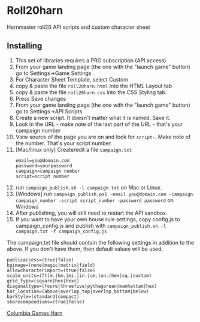 # Roll20harn
Harnmaster roll20 API scripts and custom character sheet

## Installing
1. This set of libraries requires a PRO subscription (API access)
1. From your game landing page (the one with the "launch game" button) 
   go to Settings->Game Settings
1. For Character Sheet Template, select Custom
1. copy & paste the file ``roll20harn.html`` into the HTML Layout tab
1. copy & paste the file ``roll20harn.css`` into the CSS Styling tab.
1. Press Save changes
1. From your game landing page (the one with the "launch game" button) 
   go to Settings->API Scripts
1. Create a new script. It doesn't matter what it is named. Save it.
1. Look in the URL - make note of the last part of the URL - that's 
   your campaign number
1. View source of the page you are on and look for ```script-```. Make
   note of the number. That's your script number.
1. [Mac/linux only] Create/edit a file ```campaign.txt```
    ```
    email=you@domain.com
    password=yourpassword
    campaign=campaign number
    script=script number
    ```
1. run ```campaign_publish.sh -l campaign.txt``` on Mac or Linux.
1. \[Windows] run ```campaign_publish.ps1 -email you@domain.com -campaign campaign_number -script script_number -password password``` on Windows
1. After publishing, you will still need to restart the API sandbox.
1. If you want to have your own house rule settings, copy config.js to campaign_config.js and publish with
   ```campaign_publish.sh -l campaign.txt -f campaign_config.js```

The campaign.txt file should contain the following settings in addition to the above.
If you don't have them, then default values will be used.
```
publicaccess=(true|false)
bgimage=(none|magic|matrix|field)
allowcharacterimport=(true|false)
scale_units=(ft|m.|km.|mi.|in.|cm.|un.|hex|sq.|custom)
grid_type=(square|hex|hexr)
diagonaltype=(foure|threefive|pythagorean|manhattan|hex)
bar_location=(above|overlap_top|overlap_bottom|below)
barStyle=(standard|compact)
sharecompendiums=(true|false)
```

[Columbia Games Harn](http://columbiagames.com/harn/index.html)